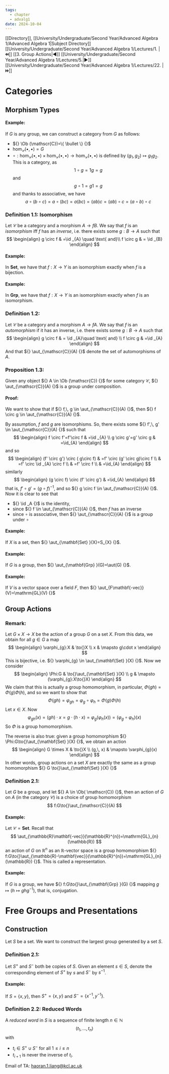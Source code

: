 ```yaml
---
tags:
  - chapter
  - advalg1
date: 2024-10-04
---
```

[[Directory]], [[University/Undergraduate/Second Year/Advanced Algebra 1/Advanced Algebra 1|Subject Directory]]
[[University/Undergraduate/Second Year/Advanced Algebra 1/Lectures/1. |🞀🞀]] [[3. Group Actions|◀]] [[University/Undergraduate/Second Year/Advanced Algebra 1/Lectures/5.|▶]] [[University/Undergraduate/Second Year/Advanced Algebra 1/Lectures/22. |🞂🞂]]
# Categories
## Morphism Types
#### Example:
If ${} G$ is any group, we can construct a category from $G$ as follows:
- ${} \Ob (\mathscr{C})=\{ \bullet \} {}$
- ${} \hom _{\mathscr{C}}(\bullet,\, \bullet)=G {}$
- ${} \circ :\hom _{\mathscr{C}}(\bullet,\, \bullet)\times \hom _{\mathscr{C}}(\bullet,\, \bullet)\to{}\hom _{\mathscr{C}}(\bullet,\, \bullet) {}$ is defined by ${} (g_{1},\, g_{2})\mapsto g_{1}g_{2} {}$.
This is a category, as
$$
1\circ g=1g=g
$$
and
$$
g \circ  1=g1=g
$$
and thanks to associative, we have
$$
a \circ (b\circ c)
=a \circ (bc)=a(bc)=(ab)c=(a b) \circ c=(a \circ  b) \circ  c
$$
### Definition 1.1: Isomorphism
Let $\mathscr{C} {}$ be a category and a morphism ${} A \to{f}B {}$. We say that $f$ is an *isomorphism* iff $f$ has an *inverse*, i.e. there exists some $g:B\to{}A {}$ such that
$$
\begin{align}
g \circ f & =\id _{A} \quad \text{ and}\\
 f \circ g  & = \id _{B}
\end{align}
$$
#### Example:
In $\mathbf{Set}  {}$, we have that $f:X\to{}Y {}$ is an isomorphism exactly when $f$ is a bijection. 
#### Example:
In $\mathbf{Grp} {}$, we have that $f:X\to{}Y {}$ is an isomorphism exactly when $f {}$ is an isomorphism.
### Definition 1.2:
Let ${} \mathscr{C} {}$ be a category and a morphism ${} A \to{f}A {}$. We say that $f$ is an *automorphism* if it has an inverse, i.e. there exists some ${} g :B\to{}A {}$ such that
$$
\begin{align}
g \circ  f  & = \id _{A}\quad \text{ and} \\
 f \circ g & =\id _{A}
\end{align}
$$
And that ${} \aut_{\mathscr{C}}(A) {}$ denote the set of automorphisms of $A$.
### Proposition 1.3:
Given any object ${} A \in \Ob (\mathscr{C}) {}$ for some category $\mathscr{C} {}$, ${} \aut_{\mathscr{C}}(A) {}$ is a group under composition.
#### Proof:
We want to show that if ${} f,\, g \in \aut_{\mathscr{C}}(A) {}$, then ${} f \circ g \in \aut_{\mathscr{C}}(A) {}$.

By assumption, $f$ and $g$ are isomorphisms. So, there exists some ${} f',\, g' \in \aut_{\mathscr{C}}(A) {}$ such that
$$
\begin{align}
f \circ f'=f'\circ f & =\id _{A} \\
 g \circ  g'=g' \circ  g & =\id_{A}
\end{align}
$$
and so
$$
\begin{align}
 (f' \circ  g') \circ ( g\circ f)  & =f' \circ (g' \circ  g)\circ f \\
  & =f' \circ  \id _{A} \circ  f \\
  & =f' \circ  f \\
  & =\id_{A} 
 \end{align}
$$
similarly
$$
\begin{align}
(g \circ f) \circ (f' \circ  g') & =\id_{A}
\end{align}
$$
that is, ${} f' \circ g'=(g \circ  f)^{-1} {}$, and so ${} g \circ  f \in \aut_{\mathscr{C}}(A) {}$.
Now it is clear to see that 
- ${} \id _A {}$ is the identity, 
- since ${} f \in \aut_{\mathscr{C}}(A) {}$, then $f$ has an inverse
- since $\circ$ is associative, then ${} \aut_{\mathscr{C}}(A) {}$ is a group under $\circ {}$
#### Example:
If ${} X$ is a set, then ${} \aut_{\mathbf{Set} }(X)=S_{X} {}$.
#### Example:
If ${} G {}$ is a group, then ${} \aut_{\mathbf{Grp} }(G)=\aut(G) {}$.
#### Example:
If $V$ is a vector space over a field $F$, then ${} \aut_{F\mathbf{-vec}}(V)=\mathrm{GL}(V) {}$
## Group Actions
### Remark:
Let ${} G \times X \to{}X {}$ be the action of a group ${} G$ on a set $X$. From this data, we obtain for all ${} g \in G {}$ a map 
$$
\begin{align}
 \varphi_{g}:X & \to{}X   \\
 x & \mapsto g\cdot x
 \end{align}
$$
This is bijective, i.e. ${} \varphi_{g} \in \aut_{\mathbf{Set} }(X) {}$. Now we consider
$$
\begin{align}
\Phi:G & \to{}\aut_{\mathbf{Set} }(X) \\
  g &  \mapsto (\varphi_{g}:X\to{}X)
\end{align}
$$
We claim that this is actually a group homomorphism, in particular, ${} \Phi(gh)=\Phi(g)\Phi(h) {}$, and so we want to show that
$$
\Phi(gh)=\varphi_{gh}=\varphi_{g} \circ  \varphi_{h}=\Phi(g) \Phi(h)
$$
Let ${} x \in X {}$. Now
$$
\varphi_{gh}(x)=(gh) \cdot x=g\cdot (h\cdot x)=\varphi_{g}(\varphi_{h}(x))=(\varphi_{g}\circ \varphi_{h})(x)
$$
So $\Phi$ is a group homomorphism.

The reverse is also true: given a group homomorphism ${} \Phi:G\to{}\aut_{\mathbf{Set} }(X) {}$, we obtain an action 
$$
\begin{align}
G \times  X  & \to{}X \\
 (g,\, x)  & \mapsto \varphi_{g}(x)
\end{align}
$$
In other words, group actions on a set $X$ are exactly the same as a group homomorphism ${} G \to{}\aut_{\mathbf{Set} }(X) {}$
### Definition 2.1:
Let $G$ be a group, and let ${} A \in \Ob( \mathscr{C}) {}$, then an action of $G$ on $A$ (in the category $\mathscr{C} {}$) is a choice of group homomorphism
$$
f:G\to{}\aut_{\mathscr{C}}(A)
$$
#### Example:
Let ${} \mathscr{C}=\mathbf{Set}  {}$. Recall that 
$$
\aut_{\mathbb{R}\mathbf{-vec}}(\mathbb{R}^{n})=\mathrm{GL}_{n}(\mathbb{R})
$$
an action of $G$ on ${} \mathbb{R}^{n} {}$ as an $\mathbb{R}$-vector space is a group homomorphism ${} f:G\to{}\aut_{\mathbb{R}-\mathbf{vec}}(\mathbb{R}^{n})=\mathrm{GL}_{n}(\mathbb{R}) {}$. This is called a representation. 
#### Example:
If $G$ is a group, we have ${} f:G\to{}\aut_{\mathbf{Grp} }(G) {}$ mapping ${} g \mapsto (h\mapsto ghg^{-1}) {}$, that is, conjugation.
# Free Groups and Presentations
## Construction
Let $S$ be a set. We want to construct the largest group generated by a set $S$. 
### Definition 2.1:
Let $S^{+}$ and ${} S^{-}$ both be copies of $S {}$. Given an element ${} s \in S {}$, denote the corresponding element of ${} S^{+}$ by $s$ and ${} S^{-}$ by $s^{-1} {}$.
#### Example:
If ${} S=\{ x,\, y \} {}$, then ${} S^{+}=\{ x,\, y \} {}$ and ${} S^{-}=\{ x^{-1},\, y^{-1} \} {}$.
### Definition 2.2: Reduced Words
A *reduced word* in ${} S {}$ is a sequence of finite length ${} n \in \mathbb{N} {}$ 
$$
(t_{1},\,\dots,\,t_{n})
$$
with 
- ${} t_{i} \in S^{+} \cup S^{-} {}$ for all ${} 1\leq {} i\leq n {}$
- ${} t_{i+1} {}$ is never the inverse of ${} t_{i}$.

Email of TA: haoran.1.liang@kcl.ac.uk